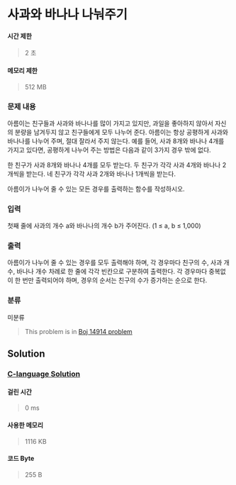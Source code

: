 # 사과와 바나나 나눠주기
#### 시간 제한
> 2 초
#### 메모리 제한
> 512 MB
### 문제 내용

아름이는 친구들과 사과와 바나나를 많이 가지고 있지만, 과일을 좋아하지 않아서 자신의 분량을 남겨두지 않고 친구들에게 모두 나누어 준다. 아름이는 항상 공평하게 사과와 바나나를 나누어 주며, 절대 잘라서 주지 않는다.
예를 들어, 사과 8개와 바나나 4개를 가지고 있다면, 공평하게 나누어 주는 방법은 다음과 같이 3가지 경우 밖에 없다.

한 친구가 사과 8개와 바나나 4개를 모두 받는다.
두 친구가 각각 사과 4개와 바나나 2개씩을 받는다.
네 친구가 각각 사과 2개와 바나나 1개씩을 받는다.

아름이가 나누어 줄 수 있는 모든 경우를 출력하는 함수를 작성하시오.

### 입력

첫째 줄에 사과의 개수 a와 바나나의 개수 b가 주어진다. (1 ≤ a, b ≤ 1,000)

### 출력

아름이가 나누어 줄 수 있는 경우를 모두 출력해야 하며, 각 경우마다 친구의 수, 사과 개수, 바나나 개수 차례로 한 줄에 각각 빈칸으로 구분하여 출력한다. 각 경우마다 중복없이 한 번만 출력되어야 하며, 경우의 순서는 친구의 수가 증가하는 순으로 한다.

### 분류
미분류
> This problem is in [Boj 14914 problem](https://www.acmicpc.net/problem/14914)

## Solution
### [C-language Solution](./main.c)
#### 걸린 시간
> 0 ms
#### 사용한 메모리
> 1116 KB
#### 코드 Byte
> 255 B

